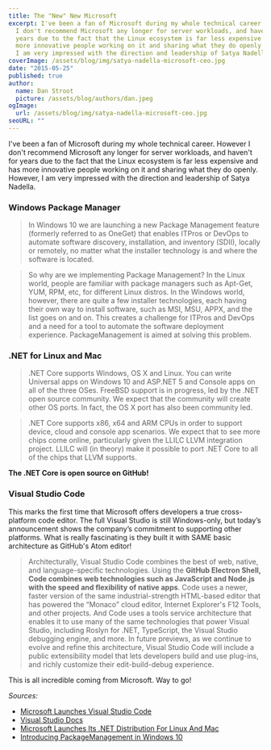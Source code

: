 ```yaml
---
title: The "New" New Microsoft
excerpt: I've been a fan of Microsoft during my whole technical career.  However
  I don't recommend Microsoft any longer for server workloads, and haven't for
  years due to the fact that the Linux ecosystem is far less expensive and has
  more innovative people working on it and sharing what they do openly. However,
  I am very impressed with the direction and leadership of Satya Nadella.
coverImage: /assets/blog/img/satya-nadella-microsoft-ceo.jpg
date: "2015-05-25"
published: true
author:
  name: Dan Stroot
  picture: /assets/blog/authors/dan.jpeg
ogImage:
  url: /assets/blog/img/satya-nadella-microsoft-ceo.jpg
seoURL: ""
---
```


I've been a fan of Microsoft during my whole technical career.  However I don't recommend Microsoft any longer for server workloads, and haven't for years due to the fact that the Linux ecosystem is far less expensive and has more innovative people working on it and sharing what they do openly. However, I am very impressed with the direction and leadership of Satya Nadella.

### Windows Package Manager

>In Windows 10 we are launching a new Package Management feature (formerly referred to as OneGet) that enables ITPros or DevOps to automate software discovery, installation, and inventory (SDII), locally or remotely, no matter what the installer technology is and where the software is located.

>So why are we implementing Package Management? In the Linux world, people are familiar with package managers such as Apt-Get, YUM, RPM, etc, for different Linux distros.  In the Windows world, however, there are quite a few installer technologies, each having their own way to install software, such as MSI, MSU, APPX, and the list goes on and on. This creates a challenge for ITPros and DevOps and a need for a tool to automate the software deployment experience.  PackageManagement is aimed at solving this problem.

### .NET for Linux and Mac

>.NET Core supports Windows, OS X and Linux. You can write Universal apps on Windows 10 and ASP.NET 5 and Console apps on all of the three OSes. FreeBSD support is in progress, led by the .NET open source community. We expect that the community will create other OS ports. In fact, the OS X port has also been community led.

>.NET Core supports x86, x64 and ARM CPUs in order to support device, cloud and console app scenarios. We expect that to see more chips come online, particularly given the LLILC LLVM integration project. LLILC will (in theory) make it possible to port .NET Core to all of the chips that LLVM supports.

**The .NET Core is open source on GitHub!**

### Visual Studio Code

This marks the first time that Microsoft offers developers a true cross-platform code editor. The full Visual Studio is still Windows-only, but today’s announcement shows the company’s commitment to supporting other platforms.  What is really fascinating is they built it with SAME basic architecture as GitHub's Atom editor!

> Architecturally, Visual Studio Code combines the best of web, native, and language-specific technologies. Using the **GitHub Electron Shell, Code combines web technologies such as JavaScript and Node.js with the speed and flexibility of native apps**. Code uses a newer, faster version of the same industrial-strength HTML-based editor that has powered the “Monaco” cloud editor, Internet Explorer's F12 Tools, and other projects. And Code uses a tools service architecture that enables it to use many of the same technologies that power Visual Studio, including Roslyn for .NET, TypeScript, the Visual Studio debugging engine, and more. In future previews, as we continue to evolve and refine this architecture, Visual Studio Code will include a public extensibility model that lets developers build and use plug-ins, and richly customize their edit-build-debug experience.

This is all incredible coming from Microsoft.  Way to go!

_Sources:_

* [Microsoft Launches Visual Studio Code](http://techcrunch.com/2015/04/29/microsoft-shocks-the-world-with-visual-studio-code-a-free-code-editor-for-os-x-linux-and-windows/)
* [Visual Studio Docs](https://code.visualstudio.com/Docs)
* [Microsoft Launches Its .NET Distribution For Linux And Mac](http://techcrunch.com/2015/04/29/microsoft-launches-its-net-distribution-for-linux-and-mac/)
* [Introducing PackageManagement in Windows 10](http://blogs.technet.com/b/packagemanagement/archive/2015/04/29/introducing-packagemanagement-in-windows-10.aspx)
